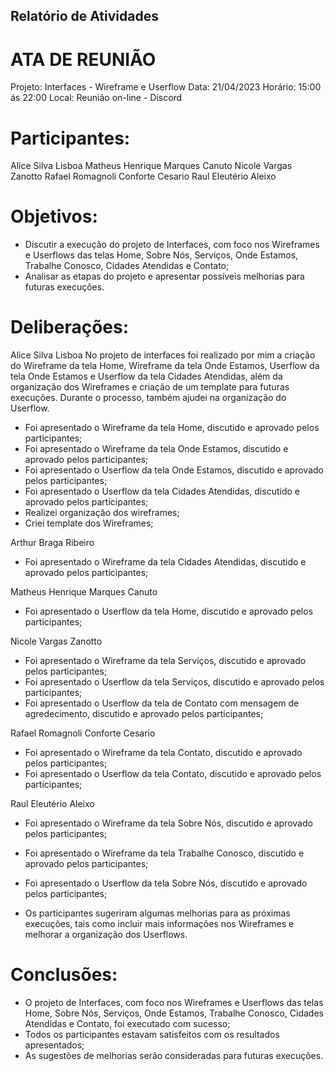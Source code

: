 ## Relatório de Atividades


# ATA DE REUNIÃO

Projeto: Interfaces - Wireframe e Userflow
Data: 21/04/2023
Horário: 15:00 ás 22:00
Local: Reunião on-line - Discord

# Participantes:
Alice Silva Lisboa
Matheus Henrique Marques Canuto
Nicole Vargas Zanotto
Rafael Romagnoli Conforte Cesario
Raul Eleutério Aleixo

# Objetivos:
- Discutir a execução do projeto de Interfaces, com foco nos Wireframes e Userflows das telas Home, Sobre Nós, Serviços, Onde Estamos, Trabalhe Conosco, Cidades Atendidas e Contato;
- Analisar as etapas do projeto e apresentar possíveis melhorias para futuras execuções.

# Deliberações:

Alice Silva Lisboa
No projeto de interfaces foi realizado por mim a criação do Wireframe da tela Home, Wireframe da tela Onde Estamos, Userflow da tela Onde Estamos e Userflow da tela Cidades Atendidas, 
além da organização dos Wireframes e criação de um template para futuras execuções. Durante o processo, também ajudei na organização do Userflow.

- Foi apresentado o Wireframe da tela Home, discutido e aprovado pelos participantes;
- Foi apresentado o Wireframe da tela Onde Estamos, discutido e aprovado pelos participantes;
- Foi apresentado o Userflow da tela Onde Estamos, discutido e aprovado pelos participantes;
- Foi apresentado o Userflow da tela Cidades Atendidas, discutido e aprovado pelos participantes;
- Realizei organização dos wireframes;
- Criei template dos Wireframes;

Arthur Braga Ribeiro
- Foi apresentado o Wireframe da tela Cidades Atendidas, discutido e aprovado pelos participantes;

Matheus Henrique Marques Canuto
- Foi apresentado o Userflow da tela Home, discutido e aprovado pelos participantes;

Nicole Vargas Zanotto
- Foi apresentado o Wireframe da tela Serviços, discutido e aprovado pelos participantes;
- Foi apresentado o Userflow da tela Serviços, discutido e aprovado pelos participantes;
- Foi apresentado o Userflow da tela de Contato com mensagem de agredecimento, discutido e aprovado pelos participantes;

Rafael Romagnoli Conforte Cesario
- Foi apresentado o Wireframe da tela Contato, discutido e aprovado pelos participantes;
- Foi apresentado o Userflow da tela Contato, discutido e aprovado pelos participantes;

Raul Eleutério Aleixo
- Foi apresentado o Wireframe da tela Sobre Nós, discutido e aprovado pelos participantes;
- Foi apresentado o Wireframe da tela Trabalhe Conosco, discutido e aprovado pelos participantes;
- Foi apresentado o Userflow da tela Sobre Nós, discutido e aprovado pelos participantes;


- Os participantes sugeriram algumas melhorias para as próximas execuções, tais como incluir mais informações nos Wireframes e melhorar a organização dos Userflows.

# Conclusões:
- O projeto de Interfaces, com foco nos Wireframes e Userflows das telas Home, Sobre Nós, Serviços, Onde Estamos, Trabalhe Conosco, Cidades Atendidas e Contato, foi executado com sucesso;
- Todos os participantes estavam satisfeitos com os resultados apresentados;
- As sugestões de melhorias serão consideradas para futuras execuções.

